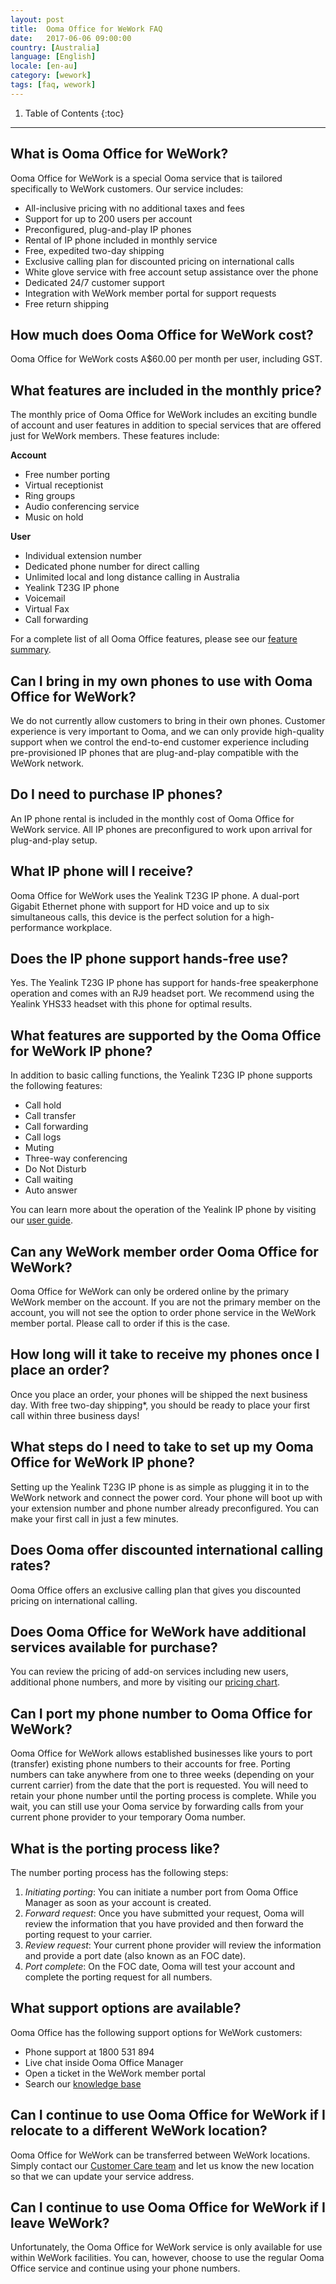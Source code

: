 ```yaml
---
layout: post
title:  Ooma Office for WeWork FAQ
date:   2017-06-06 09:00:00
country: [Australia]
language: [English]
locale: [en-au]
category: [wework]
tags: [faq, wework]
---
```


1. Table of Contents
{:toc}
* * *

## What is Ooma Office for WeWork?

Ooma Office for WeWork is a special Ooma service that is tailored specifically to WeWork customers. Our service includes:

* All-inclusive pricing with no additional taxes and fees
* Support for up to 200 users per account
* Preconfigured, plug-and-play IP phones
* Rental of IP phone included in monthly service
* Free, expedited two-day shipping
* Exclusive calling plan for discounted pricing on international calls
* White glove service with free account setup assistance over the phone
* Dedicated 24/7 customer support
* Integration with WeWork member portal for support requests
* Free return shipping

## How much does Ooma Office for WeWork cost?

Ooma Office for WeWork costs A$60.00 per month per user, including GST. 

## What features are included in the monthly price?

The monthly price of Ooma Office for WeWork includes an exciting bundle of account and user features in addition to special services that are offered just for WeWork members. These features include:

**Account**
* Free number porting
* Virtual receptionist
* Ring groups
* Audio conferencing service
* Music on hold

**User**
* Individual extension number
* Dedicated phone number for direct calling
* Unlimited local and long distance calling in Australia
* Yealink T23G IP phone
* Voicemail
* Virtual Fax 
* Call forwarding

For a complete list of all Ooma Office features, please see our [feature summary](/au/en/ooma-office-feature-summary).

## Can I bring in my own phones to use with Ooma Office for WeWork?

We do not currently allow customers to bring in their own phones. Customer experience is very important to Ooma, and we can only provide high-quality support when we control the end-to-end customer experience including pre-provisioned IP phones that are plug-and-play compatible with the WeWork network.

## Do I need to purchase IP phones?

An IP phone rental is included in the monthly cost of Ooma Office for WeWork service. All IP phones are preconfigured to work upon arrival for plug-and-play setup.

## What IP phone will I receive?

Ooma Office for WeWork uses the Yealink T23G IP phone. A dual-port Gigabit Ethernet phone with support for HD voice and up to six simultaneous calls, this device is the perfect solution for a high-performance workplace. 

## Does the IP phone support hands-free use?

Yes. The Yealink T23G IP phone has support for hands-free speakerphone operation and comes with an RJ9 headset port. We recommend using the Yealink YHS33 headset with this phone for optimal results.

## What features are supported by the Ooma Office for WeWork IP phone?

In addition to basic calling functions, the Yealink T23G IP phone supports the following features:

* Call hold
* Call transfer
* Call forwarding
* Call logs
* Muting
* Three-way conferencing
* Do Not Disturb
* Call waiting
* Auto answer

You can learn more about the operation of the Yealink IP phone by visiting our [user guide](/au/en/yealink-user-guide).

## Can any WeWork member order Ooma Office for WeWork?

Ooma Office for WeWork can only be ordered online by the primary WeWork member on the account. If you are not the primary member on the account, you will not see the option to order phone service in the WeWork member portal. Please call to order if this is the case.

## How long will it take to receive my phones once I place an order?

Once you place an order, your phones will be shipped the next business day. With free two-day shipping*, you should be ready to place your first call within three business days!

## What steps do I need to take to set up my Ooma Office for WeWork IP phone?

Setting up the Yealink T23G IP phone is as simple as plugging it in to the WeWork network and connect the power cord. Your phone will boot up with your extension number and phone number already preconfigured. You can make your first call in just a few minutes.

## Does Ooma offer discounted international calling rates?

Ooma Office offers an exclusive calling plan that gives you discounted pricing on international calling. 

## Does Ooma Office for WeWork have additional services available for purchase?

You can review the pricing of add-on services including new users, additional phone numbers, and more by visiting our [pricing chart](/au/en/ooma-office-pricing-chart). 

## Can I port my phone number to Ooma Office for WeWork?

Ooma Office for WeWork allows established businesses like yours to port (transfer) existing phone numbers to their accounts for free. Porting numbers can take anywhere from one to three weeks (depending on your current carrier) from the date that the port is requested. You will need to retain your phone number until the porting process is complete. While you wait, you can still use your Ooma service by forwarding calls from your current phone provider to your temporary Ooma number.

## What is the porting process like?

The number porting process has the following steps:

1. *Initiating porting*: You can initiate a number port from Ooma Office Manager as soon as your account is created.
2. *Forward request*: Once you have submitted your request, Ooma will review the information that you have provided and then forward the porting request to your carrier.
3. *Review request*: Your current phone provider will review the information and provide a port date (also known as an FOC date). 
4. *Port complete*: On the FOC date, Ooma will test your account and complete the porting request for all numbers.

## What support options are available?

Ooma Office has the following support options for WeWork customers: 

* Phone support at 1800 531 894
* Live chat inside Ooma Office Manager
* Open a ticket in the WeWork member portal
* Search our [knowledge base](http://wework-support.ooma.com/au/en/) 

## Can I continue to use Ooma Office for WeWork if I relocate to a different WeWork location?

Ooma Office for WeWork can be transferred between WeWork locations. Simply contact our [Customer Care team](/au/en/contact-us) and let us know the new location so that we can update your service address.

## Can I continue to use Ooma Office for WeWork if I leave WeWork?

Unfortunately, the Ooma Office for WeWork service is only available for use within WeWork facilities. You can, however, choose to use the regular Ooma Office service and continue using your phone numbers.